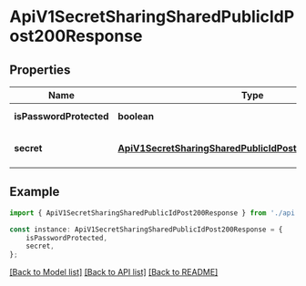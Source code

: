 # ApiV1SecretSharingSharedPublicIdPost200Response


## Properties

Name | Type | Description | Notes
------------ | ------------- | ------------- | -------------
**isPasswordProtected** | **boolean** |  | [default to undefined]
**secret** | [**ApiV1SecretSharingSharedPublicIdPost200ResponseSecret**](ApiV1SecretSharingSharedPublicIdPost200ResponseSecret.md) |  | [optional] [default to undefined]

## Example

```typescript
import { ApiV1SecretSharingSharedPublicIdPost200Response } from './api';

const instance: ApiV1SecretSharingSharedPublicIdPost200Response = {
    isPasswordProtected,
    secret,
};
```

[[Back to Model list]](../README.md#documentation-for-models) [[Back to API list]](../README.md#documentation-for-api-endpoints) [[Back to README]](../README.md)
